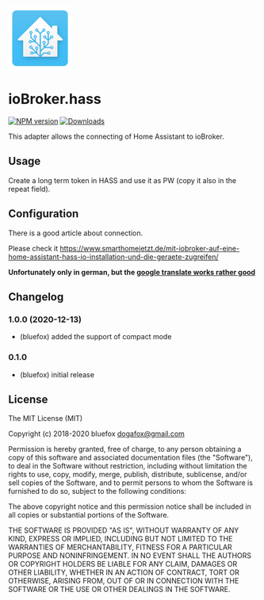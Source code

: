 ![Logo](admin/hass.png)
# ioBroker.hass

[![NPM version](http://img.shields.io/npm/v/iobroker.hass.svg)](https://www.npmjs.com/package/iobroker.hass)
[![Downloads](https://img.shields.io/npm/dm/iobroker.hass.svg)](https://www.npmjs.com/package/iobroker.hass)


This adapter allows the connecting of Home Assistant to ioBroker.

## Usage
Create a long term token in HASS and use it as PW (copy it also in the repeat field).

## Configuration
There is a good article about connection. 

Please check it https://www.smarthomejetzt.de/mit-iobroker-auf-eine-home-assistant-hass-io-installation-und-die-geraete-zugreifen/ 

**Unfortunately only in german, but the [google translate works rather good](https://translate.google.com/translate?hl=en&sl=de&tl=en&u=https%3A%2F%2Fwww.smarthomejetzt.de%2Fmit-iobroker-auf-eine-home-assistant-hass-io-installation-und-die-geraete-zugreifen%2F)** 

<!--
	Placeholder for the next version (at the beginning of the line):
	### __WORK IN PROGRESS__
-->

## Changelog
### 1.0.0 (2020-12-13)
* (bluefox) added the support of compact mode

### 0.1.0
* (bluefox) initial release

## License
The MIT License (MIT)

Copyright (c) 2018-2020 bluefox <dogafox@gmail.com>

Permission is hereby granted, free of charge, to any person obtaining a copy
of this software and associated documentation files (the "Software"), to deal
in the Software without restriction, including without limitation the rights
to use, copy, modify, merge, publish, distribute, sublicense, and/or sell
copies of the Software, and to permit persons to whom the Software is
furnished to do so, subject to the following conditions:

The above copyright notice and this permission notice shall be included in
all copies or substantial portions of the Software.

THE SOFTWARE IS PROVIDED "AS IS", WITHOUT WARRANTY OF ANY KIND, EXPRESS OR
IMPLIED, INCLUDING BUT NOT LIMITED TO THE WARRANTIES OF MERCHANTABILITY,
FITNESS FOR A PARTICULAR PURPOSE AND NONINFRINGEMENT. IN NO EVENT SHALL THE
AUTHORS OR COPYRIGHT HOLDERS BE LIABLE FOR ANY CLAIM, DAMAGES OR OTHER
LIABILITY, WHETHER IN AN ACTION OF CONTRACT, TORT OR OTHERWISE, ARISING FROM,
OUT OF OR IN CONNECTION WITH THE SOFTWARE OR THE USE OR OTHER DEALINGS IN
THE SOFTWARE.
